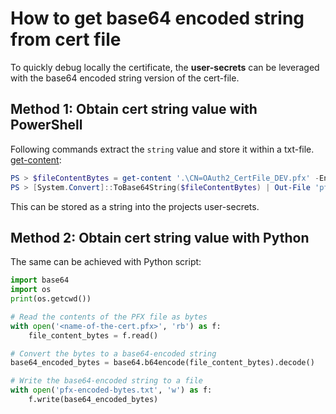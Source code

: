 
# How to get base64 encoded string from cert file

To quickly debug locally the certificate, the **user-secrets** can be leveraged with the base64 encoded string version of the cert-file.

## Method 1: Obtain cert string value with PowerShell

Following commands extract the `string` value and store it within a txt-file.
[get-content](https://docs.microsoft.com/en-us/powershell/module/microsoft.powershell.management/get-content?view=powershell-7.2):

``` PowerShell
PS > $fileContentBytes = get-content '.\CN=OAuth2_CertFile_DEV.pfx' -Encoding Byte
PS > [System.Convert]::ToBase64String($fileContentBytes) | Out-File 'pfx-encoded-bytes.txt'
```

This can be stored as a string into the projects user-secrets.

## Method 2: Obtain cert string value with Python

The same can be achieved with Python script:

```Python
import base64
import os
print(os.getcwd())

# Read the contents of the PFX file as bytes
with open('<name-of-the-cert.pfx>', 'rb') as f:
    file_content_bytes = f.read()

# Convert the bytes to a base64-encoded string
base64_encoded_bytes = base64.b64encode(file_content_bytes).decode()

# Write the base64-encoded string to a file
with open('pfx-encoded-bytes.txt', 'w') as f:
    f.write(base64_encoded_bytes)
```

